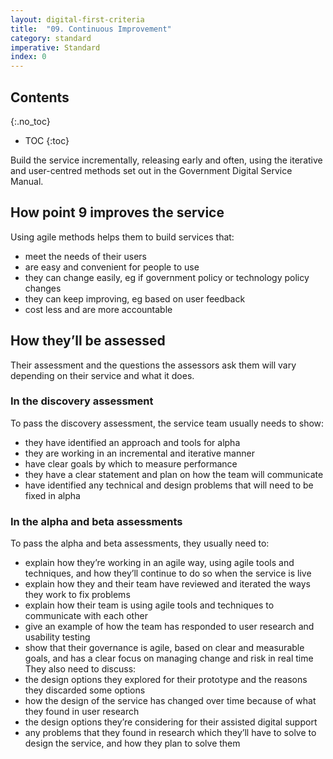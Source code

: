 ```yaml
---
layout: digital-first-criteria
title:  "09. Continuous Improvement"
category: standard
imperative: Standard
index: 0
---
```


## Contents
{:.no_toc}
* TOC
{:toc}
<!--TOC max3-->

Build the service incrementally, releasing early and often, using the iterative and user-centred methods set out in the Government Digital Service Manual.

## How point 9 improves the service

Using agile methods helps them to build services that:

* meet the needs of their users
* are easy and convenient for people to use
* they can change easily, eg if government policy or technology policy changes
* they can keep improving, eg based on user feedback
* cost less and are more accountable

## How they’ll be assessed

Their assessment and the questions the assessors ask them will vary depending on their service and what it does.

### In the discovery assessment

To pass the discovery assessment, the service team usually needs to show:

* they have identified an approach and tools for alpha
* they are working in an incremental and iterative manner
* have clear goals by which to measure performance
* they have a clear statement and plan on how the team will communicate
* have identified any technical and design problems that will need to be fixed in alpha

### In the alpha and beta assessments

To pass the alpha and beta assessments, they usually need to:

* explain how they’re working in an agile way, using agile tools and techniques, and how they’ll continue to do so when the service is live
* explain how they and their team have reviewed and iterated the ways they work to fix problems
* explain how their team is using agile tools and techniques to communicate with each other
* give an example of how the team has responded to user research and usability testing
* show that their governance is agile, based on clear and measurable goals, and has a clear focus on managing change and risk in real time
They also need to discuss:
* the design options they explored for their prototype and the reasons they discarded some options
* how the design of the service has changed over time because of what they found in user research
* the design options they’re considering for their assisted digital support
* any problems that they found in research which they’ll have to solve to design the service, and how they plan to solve them
